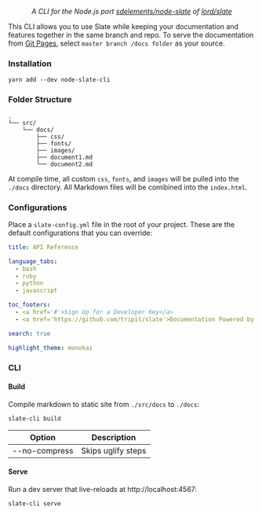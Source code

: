 <p align="center"><i>A CLI for the Node.js port <a href="https://github.com/sdelements/node-slate">sdelements/node-slate</a> of <a href="https://github.com/lord/slate">lord/slate</a></i></p>

This CLI allows you to use Slate while keeping your documentation and features together in the same branch and repo. To serve the documentation from [Git Pages](https://pages.github.com/), select ```master branch /docs folder``` as your source.

### Installation

```shell
yarn add --dev node-slate-cli
```

### Folder Structure

```shell
.
└── src/
    └── docs/
        ├── css/
        ├── fonts/
        ├── images/
        ├── document1.md
        └── document2.md
```

At compile time, all custom `css`, `fonts`, and `images` will be pulled into the `./docs` directory. All Markdown files will be comibined into the `index.html`.

### Configurations

Place a `slate-config.yml` file in the root of your project. These are the default configurations that you can override:

```yaml
title: API Reference

language_tabs:
  - bash
  - ruby
  - python
  - javascript

toc_footers:
  - <a href='#'>Sign Up for a Developer Key</a>
  - <a href='https://github.com/tripit/slate'>Documentation Powered by Slate</a>

search: true

highlight_theme: monokai

```

### CLI

#### Build

Compile markdown to static site from `./src/docs` to `./docs`:

```shell
slate-cli build
```

| Option | Description |
| :----: |:-----------:|
| --no-compress | Skips uglify steps |

#### Serve

Run a dev server that live-reloads at http://localhost:4567:

```shell
slate-cli serve
```
